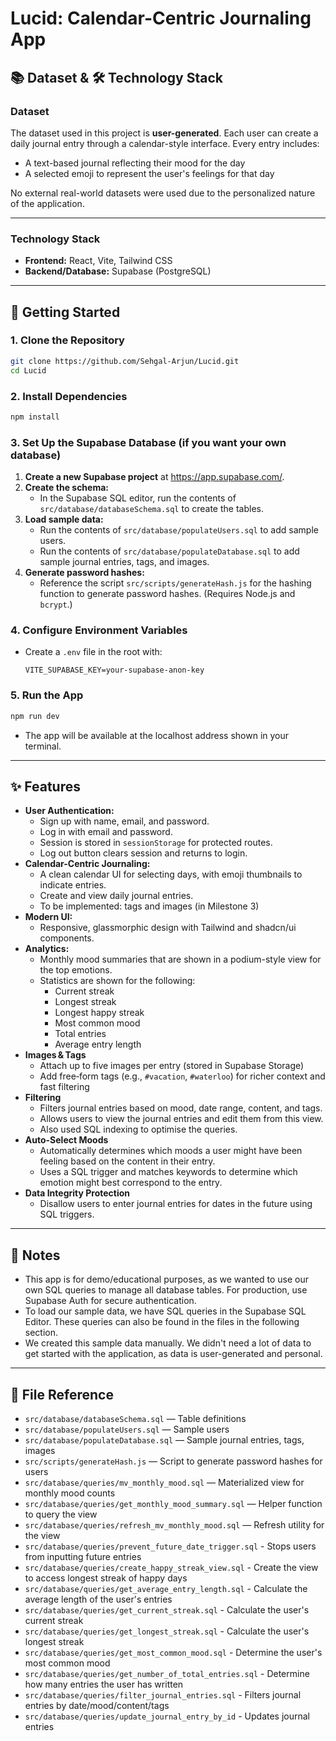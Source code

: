 # Lucid: Calendar-Centric Journaling App

## 📚 Dataset & 🛠️ Technology Stack

### Dataset

The dataset used in this project is **user-generated**. Each user can create a daily journal entry through a calendar-style interface. Every entry includes:
- A text-based journal reflecting their mood for the day
- A selected emoji to represent the user's feelings for that day

No external real-world datasets were used due to the personalized nature of the application.

---

### Technology Stack

- **Frontend:** React, Vite, Tailwind CSS
- **Backend/Database:** Supabase (PostgreSQL)

---

## 🚀 Getting Started

### 1. Clone the Repository
```bash
git clone https://github.com/Sehgal-Arjun/Lucid.git
cd Lucid
```

### 2. Install Dependencies
```bash
npm install
```

### 3. Set Up the Supabase Database (if you want your own database)
1. **Create a new Supabase project** at https://app.supabase.com/.
2. **Create the schema:**
   - In the Supabase SQL editor, run the contents of `src/database/databaseSchema.sql` to create the tables.
3. **Load sample data:**
   - Run the contents of `src/database/populateUsers.sql` to add sample users.
   - Run the contents of `src/database/populateDatabase.sql` to add sample journal entries, tags, and images.
4. **Generate password hashes:**
   - Reference the script `src/scripts/generateHash.js` for the hashing function to generate password hashes. (Requires Node.js and `bcrypt`.)

### 4. Configure Environment Variables
- Create a `.env` file in the root with:
  ```env
  VITE_SUPABASE_KEY=your-supabase-anon-key
  ```

### 5. Run the App
```bash
npm run dev
```
- The app will be available at the localhost address shown in your terminal.

---

## ✨ Features
- **User Authentication:**
  - Sign up with name, email, and password.
  - Log in with email and password.
  - Session is stored in `sessionStorage` for protected routes.
  - Log out button clears session and returns to login.
- **Calendar-Centric Journaling:**
  - A clean calendar UI for selecting days, with emoji thumbnails to indicate entries.
  - Create and view daily journal entries.
  - To be implemented: tags and images (in Milestone 3)
- **Modern UI:**
  - Responsive, glassmorphic design with Tailwind and shadcn/ui components.
- **Analytics:**
  - Monthly mood summaries that are shown in a podium-style view for the top emotions.
  - Statistics are shown for the following:
    - Current streak
    - Longest streak
    - Longest happy streak
    - Most common mood
    - Total entries
    - Average entry length
- **Images & Tags**
  - Attach up to five images per entry (stored in Supabase Storage)  
  - Add free‑form tags (e.g., `#vacation`, `#waterloo`) for richer context and fast filtering
- **Filtering**
  - Filters journal entries based on mood, date range, content, and tags.
  - Allows users to view the journal entries and edit them from this view.
  - Also used SQL indexing to optimise the queries.
- **Auto-Select Moods**
  - Automatically determines which moods a user might have been feeling based on the content in their entry.
  - Uses a SQL trigger and matches keywords to determine which emotion might best correspond to the entry.
- **Data Integrity Protection**
  - Disallow users to enter journal entries for dates in the future using SQL triggers.

---

## 📝 Notes
- This app is for demo/educational purposes, as we wanted to use our own SQL queries to manage all database tables. For production, use Supabase Auth for secure authentication.
- To load our sample data, we have SQL queries in the Supabase SQL Editor. These queries can also be found in the files in the following section.
- We created this sample data manually. We didn't need a lot of data to get started with the application, as data is user-generated and personal.

---

## 📂 File Reference
- `src/database/databaseSchema.sql` — Table definitions
- `src/database/populateUsers.sql` — Sample users
- `src/database/populateDatabase.sql` — Sample journal entries, tags, images
- `src/scripts/generateHash.js` — Script to generate password hashes for users
- `src/database/queries/mv_monthly_mood.sql` — Materialized view for monthly mood counts
- `src/database/queries/get_monthly_mood_summary.sql` — Helper function to query the view
- `src/database/queries/refresh_mv_monthly_mood.sql` — Refresh utility for the view
- `src/database/queries/prevent_future_date_trigger.sql` - Stops users from inputting future entries
- `src/database/queries/create_happy_streak_view.sql` - Create the view to access longest streak of happy days
- `src/database/queries/get_average_entry_length.sql` - Calculate the average length of the user's entries
- `src/database/queries/get_current_streak.sql` - Calculate the user's current streak
- `src/database/queries/get_longest_streak.sql` - Calculate the user's longest streak
- `src/database/queries/get_most_common_mood.sql` - Determine the user's most common mood
- `src/database/queries/get_number_of_total_entries.sql` - Determine how many entries the user has written
- `src/database/queries/filter_journal_entries.sql` - Filters journal entries by date/mood/content/tags
- `src/database/queries/update_journal_entry_by_id` - Updates journal entries
